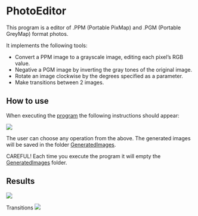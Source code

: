 # PhotoEditor
This program is a editor of .PPM (Portable PixMap) and .PGM (Portable GreyMap) format photos. 

It implements the following tools:
* Convert a PPM image to a grayscale image, editing each pixel’s RGB value. 
* Negative a PGM image by inverting the gray tones of the original image.
* Rotate an image clockwise by the degrees specified as a parameter.
* Make transitions between 2 images.

## How to use
When executing the [program](https://github.com/nataliasebastian/PhotoEditor/blob/main/src/packPrincipal/ProgramaPrincipal.java) the following instructions should appear:

![](https://www.linkpicture.com/q/Screenshot-2021-12-01-at-20.39.35.png)

The user can choose any operation from the above. The generated images will be saved in the folder [GeneratedImages](https://github.com/nataliasebastian/PhotoEditor/tree/main/GeneratedImages). 

CAREFUL! Each time you execute the program it will empty the [GeneratedImages](https://github.com/nataliasebastian/PhotoEditor/tree/main/GeneratedImages) folder. 

## Results
![](https://www.linkpicture.com/q/resultados.jpg)

Transitions
![](https://www.linkpicture.com/q/Transitions.gif)
